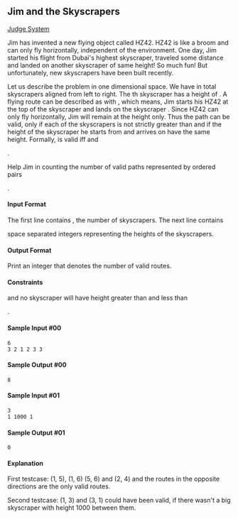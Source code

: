 ## Jim and the Skyscrapers

[Judge System](https://www.hackerrank.com/challenges/jim-and-the-skyscrapers/problem)

Jim has invented a new flying object called HZ42. HZ42 is like a broom and can only fly horizontally, independent of the environment. One day, Jim started his flight from Dubai's highest skyscraper, traveled some distance and landed on another skyscraper of same height! So much fun! But unfortunately, new skyscrapers have been built recently.

Let us describe the problem in one dimensional space. We have in total
skyscrapers aligned from left to right. The th skyscraper has a height of . A flying route can be described as with , which means, Jim starts his HZ42 at the top of the skyscraper and lands on the skyscraper . Since HZ42 can only fly horizontally, Jim will remain at the height only. Thus the path can be valid, only if each of the skyscrapers is not strictly greater than and if the height of the skyscraper he starts from and arrives on have the same height. Formally, is valid iff and

.

Help Jim in counting the number of valid paths represented by ordered pairs

.

#### Input Format

The first line contains
, the number of skyscrapers. The next line contains

space separated integers representing the heights of the skyscrapers.

#### Output Format

Print an integer that denotes the number of valid routes.

#### Constraints

and no skyscraper will have height greater than and less than

.

#### Sample Input #00
```
6
3 2 1 2 3 3
```
#### Sample Output #00
```
8
```
#### Sample Input #01
```
3
1 1000 1
```
#### Sample Output #01
```
0
```
#### Explanation

First testcase: (1, 5), (1, 6) (5, 6) and (2, 4) and the routes in the opposite directions are the only valid routes.

Second testcase: (1, 3) and (3, 1) could have been valid, if there wasn't a big skyscraper with height 1000 between them.
